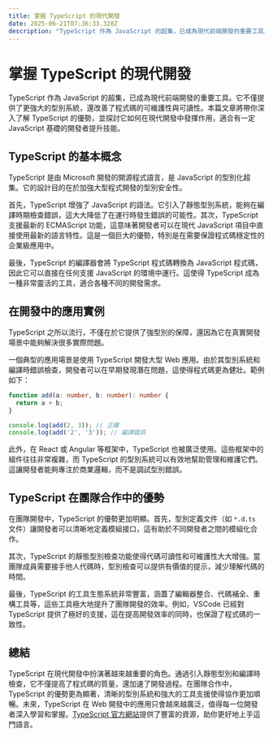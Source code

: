 ```yaml
---
title: 掌握 TypeScript 的現代開發
date: 2025-06-21T07:36:33.328Z
description: "TypeScript 作為 JavaScript 的超集，已成為現代前端開發的重要工具。它不僅提供了更強大的型別系統，還改善了程式碼的可維護性與可讀性。本篇文章將帶你深入了解 TypeScript 的優勢，並探討它如何在現代開發中發揮作用，適合有一定 JavaScript 基礎的開發者提升技能。"
---
```


# 掌握 TypeScript 的現代開發

TypeScript 作為 JavaScript 的超集，已成為現代前端開發的重要工具。它不僅提供了更強大的型別系統，還改善了程式碼的可維護性與可讀性。本篇文章將帶你深入了解 TypeScript 的優勢，並探討它如何在現代開發中發揮作用，適合有一定 JavaScript 基礎的開發者提升技能。

## TypeScript 的基本概念

TypeScript 是由 Microsoft 開發的開源程式語言，是 JavaScript 的型別化超集。它的設計目的在於加強大型程式開發的型別安全性。

首先，TypeScript 增強了 JavaScript 的語法。它引入了靜態型別系統，能夠在編譯時期檢查錯誤，這大大降低了在運行時發生錯誤的可能性。其次，TypeScript 支援最新的 ECMAScript 功能，這意味著開發者可以在現代 JavaScript 項目中直接使用最新的語言特性。這是一個巨大的優勢，特別是在需要保證程式碼穩定性的企業級應用中。

最後，TypeScript 的編譯器會將 TypeScript 程式碼轉換為 JavaScript 程式碼，因此它可以直接在任何支援 JavaScript 的環境中運行。這使得 TypeScript 成為一種非常靈活的工具，適合各種不同的開發需求。

## 在開發中的應用實例

TypeScript 之所以流行，不僅在於它提供了強型別的保障，還因為它在真實開發場景中能夠解決很多實際問題。

一個典型的應用場景是使用 TypeScript 開發大型 Web 應用。由於其型別系統和編譯時錯誤檢查，開發者可以在早期發現潛在問題，這使得程式碼更為健壯。範例如下：

```typescript
function add(a: number, b: number): number {
  return a + b;
}

console.log(add(2, 3)); // 正確
console.log(add('2', '3')); // 編譯錯誤
```

此外，在 React 或 Angular 等框架中，TypeScript 也被廣泛使用。這些框架中的組件往往非常複雜，而 TypeScript 的型別系統可以有效地幫助管理和維護它們。這讓開發者能夠專注於商業邏輯，而不是調試型別錯誤。

## TypeScript 在團隊合作中的優勢

在團隊開發中，TypeScript 的優勢更加明顯。首先，型別定義文件（如 `*.d.ts` 文件）讓開發者可以清晰地定義模組接口，這有助於不同開發者之間的模組化合作。

其次，TypeScript 的靜態型別檢查功能使得代碼可讀性和可維護性大大增強。當團隊成員需要接手他人代碼時，型別檢查可以提供有價值的提示，減少理解代碼的時間。

最後，TypeScript 的工具生態系統非常豐富，涵蓋了編輯器整合、代碼補全、重構工具等，這些工具極大地提升了團隊開發的效率。例如，VSCode 已經對 TypeScript 提供了極好的支援，這在提高開發效率的同時，也保證了程式碼的一致性。

## 總結

TypeScript 在現代開發中扮演著越來越重要的角色。通過引入靜態型別和編譯時檢查，它不僅提高了程式碼的質量，還加速了開發過程。在團隊合作中，TypeScript 的優勢更為顯著，清晰的型別系統和強大的工具支援使得協作更加順暢。未來，TypeScript 在 Web 開發中的應用只會越來越廣泛，值得每一位開發者深入學習和掌握。[TypeScript 官方網站](https://www.typescriptlang.org/)提供了豐富的資源，助你更好地上手這門語言。